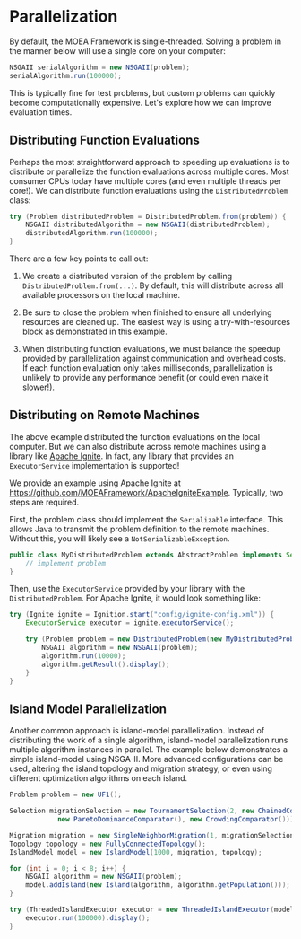 # Parallelization

By default, the MOEA Framework is single-threaded.  Solving a problem in the manner below will use a single core on
your computer:

<!-- java:examples/org/moeaframework/examples/parallel/ParallelizationExample.java [43:44] -->

```java
NSGAII serialAlgorithm = new NSGAII(problem);
serialAlgorithm.run(100000);
```

This is typically fine for test problems, but custom problems can quickly become computationally expensive.  Let's
explore how we can improve evaluation times.

## Distributing Function Evaluations

Perhaps the most straightforward approach to speeding up evaluations is to distribute or parallelize the function
evaluations across multiple cores.  Most consumer CPUs today have multiple cores (and even multiple threads per core!).
We can distribute function evaluations using the `DistributedProblem` class:

<!-- java:examples/org/moeaframework/examples/parallel/ParallelizationExample.java [53:56] -->

```java
try (Problem distributedProblem = DistributedProblem.from(problem)) {
    NSGAII distributedAlgorithm = new NSGAII(distributedProblem);
    distributedAlgorithm.run(100000);
}
```

There are a few key points to call out:

1. We create a distributed version of the problem by calling `DistributedProblem.from(...)`.  By default, this
   will distribute across all available processors on the local machine.

2. Be sure to close the problem when finished to ensure all underlying resources are cleaned up.  The easiest way is
   using a try-with-resources block as demonstrated in this example.
   
3. When distributing function evaluations, we must balance the speedup provided by parallelization against
   communication and overhead costs.  If each function evaluation only takes milliseconds, parallelization is unlikely
   to provide any performance benefit (or could even make it slower!).

## Distributing on Remote Machines

The above example distributed the function evaluations on the local computer.  But we can also distribute across
remote machines using a library like [Apache Ignite](https://ignite.apache.org/).  In fact, any library that
provides an `ExecutorService` implementation is supported!

We provide an example using Apache Ignite at https://github.com/MOEAFramework/ApacheIgniteExample.  Typically, two
steps are required.

First, the problem class should implement the `Serializable` interface.  This allows Java to transmit the problem
definition to the remote machines.  Without this, you will likely see a `NotSerializableException`.

```java
public class MyDistributedProblem extends AbstractProblem implements Serializable {
    // implement problem
}
```

Then, use the `ExecutorService` provided by your library with the `DistributedProblem`.  For Apache Ignite,
it would look something like:

<!-- java:https://raw.githubusercontent.com/MOEAFramework/ApacheIgniteExample/main/src/main/java/org/moeaframework/ignite/IgniteMasterSlaveExample.java [31:39] -->

```java
try (Ignite ignite = Ignition.start("config/ignite-config.xml")) {
    ExecutorService executor = ignite.executorService();

    try (Problem problem = new DistributedProblem(new MyDistributedProblem(), executor)) {
        NSGAII algorithm = new NSGAII(problem);
        algorithm.run(10000);
        algorithm.getResult().display();
    }
}
```

## Island Model Parallelization

Another common approach is island-model parallelization.  Instead of distributing the work of a single algorithm,
island-model parallelization runs multiple algorithm instances in parallel.  The example below demonstrates a simple
island-model using NSGA-II.  More advanced configurations can be used, altering the island topology and migration
strategy, or even using different optimization algorithms on each island.

<!-- java:examples/org/moeaframework/examples/parallel/IslandModelExample.java [44:60] -->

```java
Problem problem = new UF1();

Selection migrationSelection = new TournamentSelection(2, new ChainedComparator(
            new ParetoDominanceComparator(), new CrowdingComparator()));

Migration migration = new SingleNeighborMigration(1, migrationSelection);
Topology topology = new FullyConnectedTopology();
IslandModel model = new IslandModel(1000, migration, topology);

for (int i = 0; i < 8; i++) {
    NSGAII algorithm = new NSGAII(problem);
    model.addIsland(new Island(algorithm, algorithm.getPopulation()));
}

try (ThreadedIslandExecutor executor = new ThreadedIslandExecutor(model)) {
    executor.run(100000).display();
}
```
